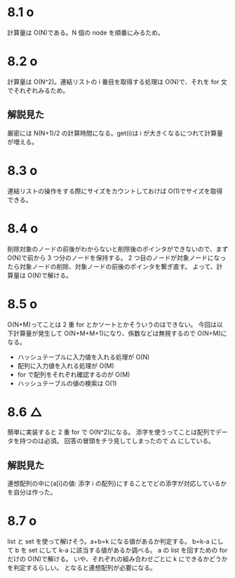 # 8.1 o

計算量は O(N)である。N 個の node を順番にみるため。

# 8.2 o

計算量は O(N^2)。連結リストの i 番目を取得する処理は O(N)で、それを for 文でそれぞれみるため。

## 解説見た

厳密には N(N+1)/2 の計算時間になる。get(i)は i が大きくなるにつれて計算量が増える。

# 8.3 o

連結リストの操作をする際にサイズをカウントしておけば O(1)でサイズを取得できる。

# 8.4 o

削除対象のノードの前後がわからないと削除後のポインタができないので、まず O(N)で前から 3 つ分のノードを保持する。
2 つ目のノードが対象ノードになったら対象ノードの削除、対象ノードの前後のポインタを繋ぎ直す。
よって、計算量は O(N)で解ける。

# 8.5 o

O(N+M)ってことは 2 重 for とかソートとかそういうのはできない。
今回は以下計算量が発生して O(N+M+M+1)になり、係数などは無視するので O(N+M)になる。

- ハッシュテーブルに入力値を入れる処理が O(N)
- 配列に入力値を入れる処理が O(M)
- for で配列をそれぞれ確認するのが O(M)
- ハッシュテーブルの値の検索は O(1)

# 8.6 △

簡単に実装すると 2 重 for で O(N^2)になる。
添字を使うってことは配列でデータを持つのは必須。
回答の冒頭をチラ見してしまったので △ にしている。

## 解説見た

連想配列の中に{a[i]の値: 添字 i の配列}にすることでどの添字が対応しているかを自分は作った。

# 8.7 o

list と set を使って解けそう。a+b=k になる値があるか判定する。
b=k-a にして b を set にして k-a に該当する値があるか調べる。
a の list を回すための for だけの O(N)で解ける。
いや、それぞれの組み合わせごとに k にできるかどうかを判定するらしい。
となると連想配列が必要になる。
